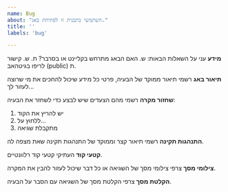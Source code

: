 ```yaml
---
name: Bug
about: "השתמשי בתבנית זו לפתיחת באג."
title: ''
labels: 'bug'

---
```

**מידע**
עני על השאלות הבאות:
ש. האם הבאג מתרחש בקליינט או בסרבר?
ת. 
ש. קישור לריפו בגיטהאב (public)
ת. 


**תיאור באג**
רשמי תיאור ממוקד של הבעיה, פרטי כל מידע שיכול להחכים את מי שרוצה לעזור לך...


**שחזור מקרה**
רשמי מהם הצעדים שיש לבצע כדי לשחזר את הבעיה:
1. יש להריץ את הקוד
2. ללחוץ על...
3. מתקבלת שגיאה


**התנהגות תקינה**
רשמי תיאור קצר וממוקד של התנהגות תקינה שאת מצפה לה.


**קטעי קוד**
העתיקי קטעי קוד רלוונטיים.


**צילומי מסך**
צרפי צילומי מסך של השגיאה או כל דבר שיכול לעזור להבין את המקרה.


**הקלטת מסך**
צרפי הקלטת מסך של השגיאה עם הסבר על הבעיה.

